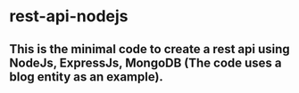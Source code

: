 # rest-api-nodejs
## This is the minimal code to create a rest api using NodeJs, ExpressJs, MongoDB (The code uses a blog entity as an example).
